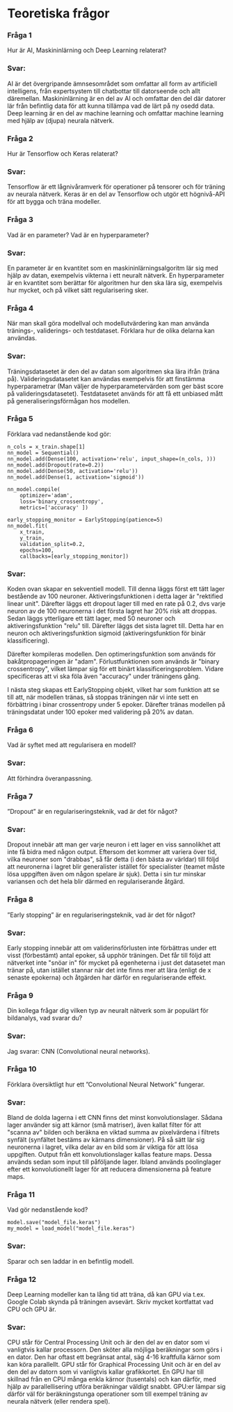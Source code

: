 # Teoretiska frågor

### Fråga 1
Hur är AI, Maskininlärning och Deep Learning relaterat?
### Svar:
AI är det övergripande ämnsesområdet som omfattar all form av artificiell intelligens, från expertsystem till chatbottar till datorseende och allt däremellan. Maskininlärning är en del av AI och omfattar den del där datorer lär från befintlig data för att kunna tillämpa vad de lärt på ny osedd
data. Deep learning är en del av machine learning och omfattar machine learning med hjälp av (djupa) neurala nätverk.

### Fråga 2
Hur är Tensorflow och Keras relaterat?
### Svar:
Tensorflow är ett lågnivåramverk för operationer på tensorer och för träning av neurala nätverk. Keras är en del av Tensorflow och utgör ett högnivå-API för att bygga och träna modeller.

### Fråga 3
Vad är en parameter? Vad är en hyperparameter?
### Svar:
En parameter är en kvantitet som en maskininlärningsalgoritm lär sig med hjälp av datan, exempelvis vikterna i ett neuralt nätverk. En hyperparameter
är en kvantitet som berättar för algoritmen hur den ska lära sig, exempelvis hur mycket, och på vilket sätt regularisering sker.

### Fråga 4
När man skall göra modellval och modellutvärdering kan man använda tränings-, validerings- och testdataset. Förklara hur de olika delarna kan användas.
### Svar:
Träningsdatasetet är den del av datan som algoritmen ska lära ifrån (träna på). Valideringsdatasetet kan användas exempelvis för att finstämma hyperparametrar (Man väljer de hyperparametervärden som ger bäst score på valideringsdatasetet). Testdatasetet används för att få ett unbiased mått 
på generaliseringsförmågan hos modellen.

### Fråga 5
Förklara vad nedanstående kod gör:

    n_cols = x_train.shape[1]
    nn_model = Sequential()
    nn_model.add(Dense(100, activation='relu', input_shape=(n_cols, )))
    nn_model.add(Dropout(rate=0.2))
    nn_model.add(Dense(50, activation='relu'))
    nn_model.add(Dense(1, activation='sigmoid'))
    
    nn_model.compile(
        optimizer='adam',
        loss='binary_crossentropy',
        metrics=['accuracy' ])
    
    early_stopping_monitor = EarlyStopping(patience=5)
    nn_model.fit(
        x_train,
        y_train,
        validation_split=0.2,
        epochs=100,
        callbacks=[early_stopping_monitor])

### Svar:
Koden ovan skapar en sekventiell modell. Till denna läggs först ett tätt lager bestående av 100 neuroner. Aktiveringsfunktionen i detta lager är "rektified linear unit". Därefter läggs ett dropout lager till med en rate på 0.2, dvs varje neuron av de 100 neuronerna i det första lagret har 20%
risk att droppas. Sedan läggs ytterligare ett tätt lager, med 50 neuroner och aktiveringsfunktion "relu" till. Därefter läggs det sista lagret till. Detta har en neuron och aktiveringsfunktion sigmoid (aktiveringsfunktion för binär klassificering).

Därefter kompileras modellen. Den optimeringsfunktion som används för bakåtpropageringen är "adam". Förlustfunktionen som används är "binary crossentropy", vilket lämpar sig för ett binärt klassificeringsproblem. Vidare specificeras att vi ska föla även "accuracy" under träningens gång.

I nästa steg skapas ett EarlyStopping objekt, vilket har som funktion att se till att, när modellen tränas, så stoppas träningen när vi inte sett en förbättring i binar crossentropy under 5 epoker. Därefter tränas modellen på träningsdatat under 100 epoker med validering på 20% av datan.

### Fråga 6
Vad är syftet med att regularisera en modell?
### Svar:
Att förhindra överanpassning.

### Fråga 7
”Dropout” är en regulariseringsteknik, vad är det för något?
### Svar:
Dropout innebär att man ger varje neuron i ett lager en viss sannolikhet att inte få bidra med någon output. Eftersom det kommer att variera över tid, vilka neuroner som "drabbas", så får detta (i den bästa av världar) till följd att neuronerna i lagret blir generalister istället för specialister (teamet måste lösa uppgiften även om någon spelare är sjuk). Detta i sin tur minskar variansen och det hela blir därmed en regulariserande åtgärd.

### Fråga 8
”Early stopping” är en regulariseringsteknik, vad är det för något?
### Svar:
Early stopping innebär att om validerinsförlusten inte förbättras under ett visst (förbestämt) antal epoker, så upphör träningen. Det får till följd att nätverket inte "snöar in" för mycket på egenheterna i just det datasetet man tränar på, utan istället stannar när det inte finns mer att lära (enligt de x senaste epokerna) och åtgärden har därför en regulariserande effekt.

### Fråga 9
Din kollega frågar dig vilken typ av neuralt nätverk som är populärt för bildanalys, vad svarar du?
### Svar:
Jag svarar: CNN (Convolutional neural networks).

### Fråga 10
Förklara översiktligt hur ett ”Convolutional Neural Network” fungerar.

### Svar:
Bland de dolda lagerna i ett CNN finns det minst konvolutionslager. Sådana lager använder sig att kärnor (små matriser), även kallat filter för att "scanna av" bilden och beräkna en viktad summa av pixelvärdena i filtrets synfält (synfältet bestäms av kärnans dimensioner). På så sätt lär sig neuronerna i lagret, vilka delar av en bild som är viktiga för att lösa uppgiften. Output från ett konvolutionslager kallas feature maps. Dessa används sedan som input till påföljande lager. Ibland används poolinglager efter ett konvolutionellt lager för att reducera dimensionerna på feature maps.

### Fråga 11
Vad gör nedanstående kod?

    model.save("model_file.keras")
    my_model = load_model("model_file.keras")

### Svar:
Sparar och sen laddar in en befintlig modell.

### Fråga 12
Deep Learning modeller kan ta lång tid att träna, då kan GPU via t.ex. Google Colab skynda på träningen avsevärt. Skriv mycket kortfattat vad CPU och GPU är.

### Svar:
CPU står för Central Processing Unit och är den del av en dator som vi vanligtvis kallar processorn. Den sköter alla möjliga beräkningar som görs i en dator. Den har oftast ett begränsat antal, säg 4-16 kraftfulla kärnor som kan köra parallellt. GPU står för Graphical Processing Unit och är en del av den del av datorn som vi vanligtvis kallar grafikkortet. En GPU har till skillnad från en CPU många enkla kärnor (tusentals) och kan därför, med hjälp av parallellisering utföra beräkningar väldigt snabbt. GPU:er lämpar sig därför väl för beräkningstunga operationer som till exempel träning av neurala nätverk (eller rendera spel).




